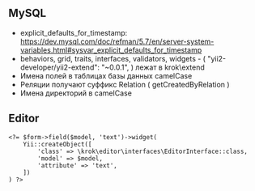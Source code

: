 MySQL
-----
* explicit_defaults_for_timestamp: https://dev.mysql.com/doc/refman/5.7/en/server-system-variables.html#sysvar_explicit_defaults_for_timestamp
* behaviors, grid, traits, interfaces, validators, widgets - ( "yii2-developer/yii2-extend": "~0.0.1", ) лежат в krok\extend
* Имена полей в таблицах базы данных camelCase
* Реляции получают суффикс Relation ( getCreatedByRelation )
* Имена директорий в camelCase

Editor
------
```
<?= $form->field($model, 'text')->widget(
    Yii::createObject([
        'class' => \krok\editor\interfaces\EditorInterface::class,
        'model' => $model,
        'attribute' => 'text',
    ])
) ?>
```
